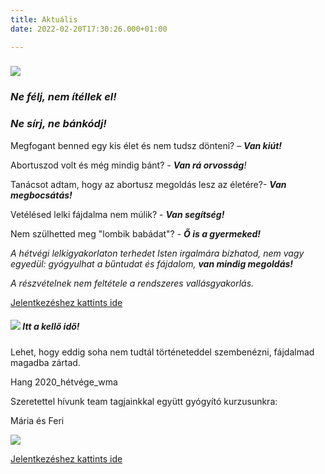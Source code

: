 ```yaml
---
title: Aktuális
date: 2022-02-20T17:30:26.000+01:00

---
```

### ![](/uploads/2008julius-116.jpg)

### **_Ne félj, nem ítéllek el!_**

### **_Ne sírj, ne bánkódj!_**

Megfogant benned egy kis élet és nem tudsz dönteni? – **_Van kiút!_**

Abortuszod volt és még mindig bánt? - **_Van rá orvosság_**_!_

Tanácsot adtam, hogy az abortusz megoldás lesz az életére?- **_Van megbocsátás!_**

Vetélésed lelki fájdalma nem múlik? - **_Van segítség!_**

Nem szülhetted meg "lombik babádat"? - **_Ő is a gyermeked!_**

_A hétvégi lelkigyakorlaton terhedet Isten irgalmára bízhatod, nem vagy egyedül: gyógyulhat a bűntudat és fájdalom, **van mindig megoldás!**_

_A részvételnek nem feltétele a rendszeres vallásgyakorlás._

[Jelentkezéshez kattints ide](https://docs.google.com/forms/d/e/1FAIpQLSelGcU33X9XmPpw_vsGDoO09rN9m8KhA7Ym6EwkP0HtbU1ppA/viewform)

#### 

##### ![](/uploads/71144982_2350512884996632_4872907544277811200_n.jpg)                  Itt a kellő idő!

Lehet, hogy eddig soha nem tudtál történeteddel szembenézni, fájdalmad magadba zártad.

Hang 2020_hétvége_wma

Szeretettel hívunk team tagjainkkal együtt gyógyító kurzusunkra:

Mária és Feri

![](/uploads/2022-04-28-05-1_mariabesnyo.png)

[Jelentkezéshez kattints ide](https://docs.google.com/forms/d/e/1FAIpQLSelGcU33X9XmPpw_vsGDoO09rN9m8KhA7Ym6EwkP0HtbU1ppA/viewform)